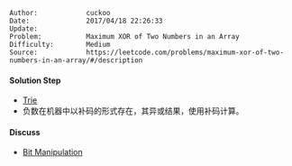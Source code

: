 
    Author:            cuckoo
    Date:              2017/04/18 22:26:33
    Update:            
    Problem:           Maximum XOR of Two Numbers in an Array
    Difficulty:        Medium
    Source:            https://leetcode.com/problems/maximum-xor-of-two-numbers-in-an-array/#/description

#### Solution Step
 - [Trie](https://discuss.leetcode.com/topic/69199/c-trie-69ms-beats-85)
 - 负数在机器中以补码的形式存在，其异或结果，使用补码计算。

#### Discuss
 - [Bit Manipulation](https://discuss.leetcode.com/topic/63213/java-o-n-solution-using-bit-manipulation-and-hashmap/58)

